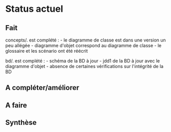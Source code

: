 Status actuel
=============

Fait
----
concepts/. est complété :
	- le diagramme de classe est dans une version un peu allégée
	- diagramme d'objet correspond au diagramme de classe
	- le glossaire et les scénario ont été réécrit

bd/. est complété :
	- schéma de la BD à jour
	- jdd1 de la BD à jour avec le diagramme d'objet
	- absence de certaines vérifications sur l'intégrité de la BD


A compléter/améliorer
---------------------


A faire
-------


Synthèse
--------



